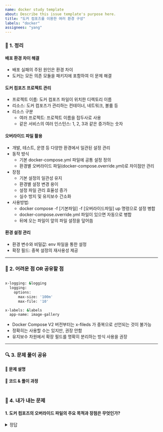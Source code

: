 ```yaml
---
name: docker study template
about: Describe this issue template's purpose here.
title: "도커 컴포즈를 이용한 여러 환경 구성"
labels: "docker"
assignees: "yang"
---
```


### 📌 1. 정리

#### 배포 환경 차이 해결
- 배포 실패의 주된 원인은 환경 차이
- 도커는 모든 의존 모듈을 패키지에 포함하여 이 문제 해결

#### 도커 컴포즈 프로젝트 관리
- 프로젝트 이름: 도커 컴포즈 파일이 위치한 디렉토리 이름
- 리소스: 도커 컴포즈가 관리하는 컨테이너, 네트워크, 볼륨 등
- 리소스 구분
  - 여러 프로젝트: 프로젝트 이름을 접두사로 사용
  - 같은 서비스의 여러 인스턴스: 1, 2, 3과 같은 증가하는 숫자

#### 오버라이드 파일 활용
- 개발, 테스트, 운영 등 다양한 환경에서 일관된 설정 관리
- 동작 방식
  - 기본 docker-compose.yml 파일에 공통 설정 정의
  - 환경별 오버라이드 파일(docker-compose.override.yml)로 차이점만 관리
- 장점
  - 기본 설정의 일관성 유지
  - 환경별 설정 변경 용이
  - 설정 파일 관리 효율성 증가
  - 실수 방지 및 유지보수 간소화
- 사용방법:
  - docker compose -f [기본파일] -f [오버라이드파일] up 명령으로 설정 병합
  - docker-compose.override.yml 파일이 있으면 자동으로 병합
  - 뒤에 오는 파일이 앞의 파일 설정을 덮어씀

#### 환경 설정 관리
- 환경 변수와 비밀값: env 파일을 통한 설정
- 확장 필드: 중복 설정의 재사용성 제공


---

### 🚀 2. 어려운 점 OR 공유할 점


```bash

x-logging: &logging  
  logging:  
    options:
      max-size: '100m'
      max-file: '10'

x-labels: &labels
  app-name: image-gallery

```

- Docker Compose V2 버전부터는 x-fileds 가 중복으로 선언되는 것이 불가능
- 정확히는 사용할 수는 있지만, 권장 안함
- 유지보수 차원에서 확장 필드를 명확히 분리하는 방식 사용을 권장


---

### 🔍 3. 문제 풀이 공유

#### **📌 문제 설명**

#### **📌 코드 & 풀이 과정**

```bash

```

### 📝 4. 내가 내는 문제

#### 1. 도커 컴포즈의 오버라이드 파일의 주요 목적과 장점은 무엇인가?

<details>
<summary>정답</summary>

##### 주요 목적

- 다양한 환경(개발, 테스트, 운영 등)에서 일관된 설정 관리
- 기본 설정 파일에 공통 설정을 정의하고, 환경별 오버라이드 파일로 차이점만 관리

##### 장점

- 기본 설정의 일관성 유지
- 환경별 설정 변경 용이
- 설정 파일 관리 효율성 증가
- 실수 방지 및 유지보수 간소화
- 오버라이드 파일이 자동으로 병합되어 설정이 간편함
</details>
